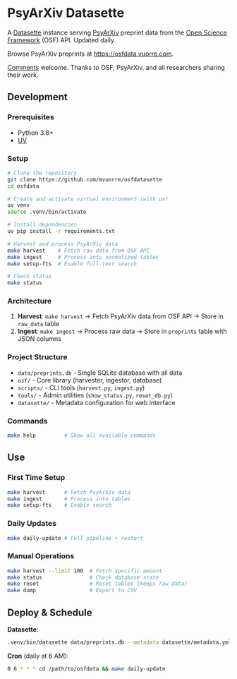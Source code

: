 # PsyArXiv Datasette

A [Datasette](https://datasette.io/) instance serving [PsyArXiv](https://psyarxiv.com/) preprint data from the [Open Science Framework](https://osf.io/) (OSF) API. Updated daily.

Browse PsyArXiv preprints at <https://osfdata.vuorre.com>.

[Comments](https://github.com/mvuorre/osfdatasette/issues) welcome. Thanks to OSF, PsyArXiv, and all researchers sharing their work.

## Development

### Prerequisites

- Python 3.8+
- [UV](https://github.com/astral-sh/uv)

### Setup

```bash
# Clone the repository
git clone https://github.com/mvuorre/osfdatasette
cd osfdata

# Create and activate virtual environment (with uv)
uv venv
source .venv/bin/activate

# Install dependencies
uv pip install -r requirements.txt

# Harvest and process PsyArXiv data
make harvest    # Fetch raw data from OSF API
make ingest     # Process into normalized tables
make setup-fts  # Enable full-text search

# Check status
make status
```

### Architecture

1. **Harvest**: `make harvest` → Fetch PsyArXiv data from OSF API → Store in `raw_data` table
2. **Ingest**: `make ingest` → Process raw data → Store in `preprints` table with JSON columns

### Project Structure

- `data/preprints.db` - Single SQLite database with all data
- `osf/` - Core library (harvester, ingestor, database)
- `scripts/` - CLI tools (`harvest.py`, `ingest.py`)  
- `tools/` - Admin utilities (`show_status.py`, `reset_db.py`)
- `datasette/` - Metadata configuration for web interface

### Commands

```bash
make help         # Show all available commands
```

## Use

### First Time Setup
```bash
make harvest      # Fetch PsyArXiv data
make ingest       # Process into tables  
make setup-fts    # Enable search
```

### Daily Updates
```bash
make daily-update # Full pipeline + restart
```

### Manual Operations
```bash
make harvest --limit 100  # Fetch specific amount
make status               # Check database state
make reset                # Reset tables (keeps raw data)
make dump                 # Export to CSV
```

## Deploy & Schedule

**Datasette**: 
```bash
.venv/bin/datasette data/preprints.db --metadata datasette/metadata.yml --host 0.0.0.0 --port 8001
```

**Cron** (daily at 6 AM):
```bash
0 6 * * * cd /path/to/osfdata && make daily-update
```
